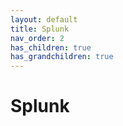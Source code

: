 ```yaml
---
layout: default
title: Splunk
nav_order: 2
has_children: true
has_grandchildren: true
---
```


# Splunk
